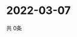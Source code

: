 # 2022-03-07
  共 0条

  <!-- BEGIN -->
  <!-- 最后更新时间Mon Mar 07 2022 09:04:55 GMT+0000 (Coordinated Universal Time) -->
  
  <!-- END -->
  
  